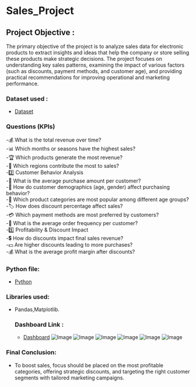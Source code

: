 # Sales_Project
## Project Objective :

The primary objective of the project is to analyze sales data for electronic products to extract insights and ideas that help the company or store selling these products make strategic decisions. The project focuses on understanding key sales patterns, examining the impact of various factors (such as discounts, payment methods, and customer age), and providing practical recommendations for improving operational and marketing performance.


### Dataset used :
- <a href="https://github.com/DohaNasr115/Sales_Project/blob/main/sales_data.csv">Dataset</a>
### Questions (KPIs)
-💰 What is the total revenue over time?  
-📊 Which months or seasons have the highest sales?  
-🏆 Which products generate the most revenue?  
-📍 Which regions contribute the most to sales?  
-2️⃣ Customer Behavior Analysis  
-🛒 What is the average purchase amount per customer?   
-👤 How do customer demographics (age, gender) affect purchasing behavior?   
-🎯 Which product categories are most popular among different age groups?  
-🏷️ How does discount percentage affect sales?   
-💳 Which payment methods are most preferred by customers?   
-🔄 What is the average order frequency per customer?   
-5️⃣ Profitability & Discount Impact  
-💲 How do discounts impact final sales revenue?  
-💵 Are higher discounts leading to more purchases?   
-💰 What is the average profit margin after discounts?   

### Python file:
- <a href="https://github.com/DohaNasr115/Sales_Project/blob/main/Depi_Final_Project%20(3).ipynb">Python</a>

### Libraries used:
- Pandas,Matplotlib.
  ### Dashboard Link :
   - <a href="">Dashboard</a>
   ![Image](https://github.com/user-attachments/assets/69b7027e-d87f-46f6-96c9-12dddc9405c6)
   ![Image](https://github.com/user-attachments/assets/10e1aaf0-326d-4913-a213-afad93fbba56)
   ![Image](https://github.com/user-attachments/assets/4dc2579d-1909-4775-a59e-318d3401b82c)
   ![Image](https://github.com/user-attachments/assets/7782815a-5850-4eae-9036-670941d7a79a)
   ![Image](https://github.com/user-attachments/assets/1c0c3617-b824-45ef-8dbd-3e585592c522)
  ![Image](https://github.com/user-attachments/assets/e72f5280-5194-421e-9157-0fa8585dc9a7)

### Final Conclusion:
- To boost sales, focus should be placed on the most profitable categories, offering strategic discounts, and targeting the right customer segments with tailored marketing campaigns.
  
    
  

  
  






